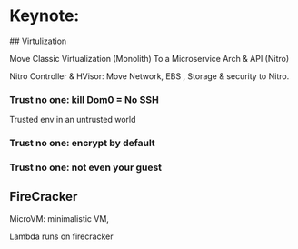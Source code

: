 # Keynote:

## Virtulization

Move Classic Virtualization (Monolith) To a Microservice Arch & API (Nitro)

Nitro Controller & HVisor: Move Network, EBS , Storage & security to Nitro.

### Trust no one: kill Dom0 = No SSH

Trusted env in an untrusted world

### Trust no one: encrypt by default

### Trust no one: not even your guest

## FireCracker

MicroVM: minimalistic VM,

Lambda runs on firecracker
